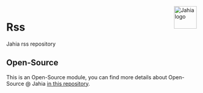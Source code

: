 <a href="https://www.jahia.com/">
    <img src="https://www.jahia.com/modules/jahiacom-templates/images/jahia-3x.png" alt="Jahia logo" title="Jahia" align="right" height="60" />
</a>

Rss
======================
Jahia rss repository

## Open-Source

This is an Open-Source module, you can find more details about Open-Source @ Jahia [in this repository](https://github.com/Jahia/open-source).
